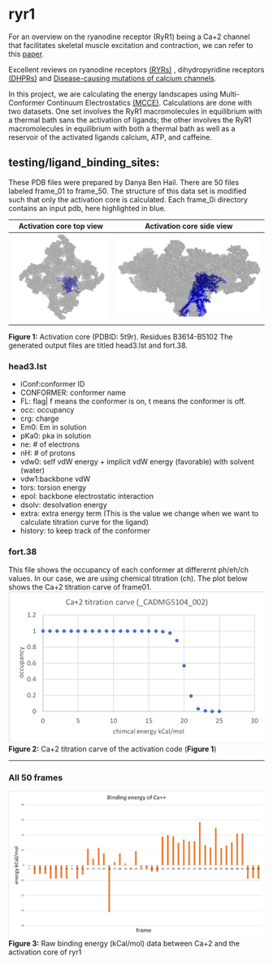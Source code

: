 # ryr1
For an overview on the ryanodine receptor (RyR1) being a Ca+2 channel that facilitates skeletal muscle excitation and contraction, we can refer to this [paper](https://www.ncbi.nlm.nih.gov/pmc/articles/PMC5142848/).

Excellent reviews on ryanodine receptors [(RYRs)](https://www.ncbi.nlm.nih.gov/pmc/articles/PMC3156641/) , dihydropyridine receptors [(DHPRs)](https://www.ncbi.nlm.nih.gov/pubmed/19660468) and [Disease-causing mutations of calcium channels](https://www.tandfonline.com/doi/abs/10.4161/chan.2.3.5950).

In this project, we are calculating the energy landscapes using Multi-Conformer Continuum Electrostatics [(MCCE)](https://sites.google.com/site/mccewiki/home). Calculations are done with two datasets.  One set involves the RyR1 macromolecules in equilibrium with a thermal bath sans the activation of ligands; the other involves the RyR1 macromolecules in equilibrium with both a thermal bath as well as a reservoir of the activated ligands calcium, ATP, and caffeine. 

## testing/ligand_binding_sites:
These PDB files were prepared by Danya Ben Hail.  There are 50 files labeled frame_01 to frame_50.  The structure of this data set is modified such that only the activation core is calculated. Each frame_0i directory contains an input pdb, here highlighted in blue. 

Activation core top view | Activation core side view
------------ | -------------
![AC](input_data/actication_core_top.png) | ![AC](input_data/actication_core_side.png)

**Figure 1:** Activation core (PDBID: 5t9r).  Residues B3614-B5102
The generated output files are titled head3.lst and fort.38. 
### head3.lst
* iConf:conformer ID
* CONFORMER: conformer name
* FL: flag| f means the conformer is on, t means the conformer is off.
* occ: occupancy
* crg: charge
* Em0: Em in solution
* pKa0: pka in solution
* ne: # of electrons
* nH: # of protons
* vdw0: self vdW energy + implicit vdW energy (favorable) with solvent (water)
* vdw1:backbone vdW
* tors: torsion energy
* epol: backbone electrostatic interaction
* dsolv: desolvation energy 
* extra: extra energy term (This is the value we change when we want to calculate titration curve for the ligand)
* history: to keep track of the conformer

### fort.38
This file shows the occupancy of each conformer at differernt ph/eh/ch values.  In our case, we are using chemical titration (ch). The plot below shows the Ca+2 titration carve of frame01.
![Ca+2 titration carve](presentation/CADMG5104_002.png) 
**Figure 2:** Ca+2 titration carve of the activation code (**Figure 1**)

---


### All 50 frames
![binding_energy](output_data/binding_energy.png) 
**Figure 3:** Raw binding energy (kCal/mol) data between Ca+2 and the activation core of ryr1


 
